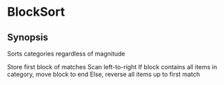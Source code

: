 # BlockSort

## Synopsis

Sorts categories regardless of magnitude

Store first block of matches
Scan left-to-right
If block contains all items in category, move block to end
Else, reverse all items up to first match